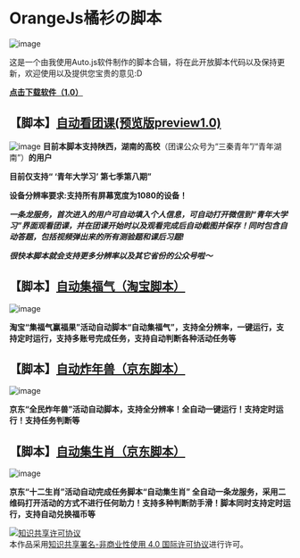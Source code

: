# OrangeJs橘衫の脚本
![image](http://code.aliyun.com/orange_shirt/OrangeJs/raw/master/OrangeJs_logo.png)

这是一个由我使用Auto.js软件制作的脚本合辑，将在此开放脚本代码以及保持更新，欢迎使用以及提供您宝贵的意见:D

**[点击下载软件（1.0）](https://www.lanzous.com/i8gs5li)**

## 【脚本】[自动看团课(预览版preview1.0)](https://github.com/Orange-shirt/OrangeJs/blob/master/%E3%80%90OrangeJs%E6%A9%98%E8%A1%AB%E3%81%AE%E8%84%9A%E6%9C%AC%E3%80%91%E8%87%AA%E5%8A%A8%E7%9C%8B%E5%9B%A2%E8%AF%BE%20%E9%A2%84%E8%A7%88%E7%89%881.0)
![image](http://code.aliyun.com/orange_shirt/OrangeJs/raw/master/Script_author.png)
**目前本脚本支持陕西，湖南的高校**（团课公众号为“三秦青年”/“青年湖南”）**的用户**

**目前仅支持“ ‘青年大学习’ 第七季第八期”**

**设备分辨率要求:支持所有屏幕宽度为1080的设备！**

***一条龙服务，首次进入的用户可自动填入个人信息，可自动打开微信到“青年大学习”界面观看团课，并在团课开始时以及观看完成后自动截图并保存！同时包含自动答题，包括视频弹出来的所有测验题和课后习题!***

***很快本脚本就会支持更多分辨率以及其它省份的公众号啦～***

## 【脚本】[自动集福气（淘宝脚本）](https://github.com/Orange-shirt/OrangeJs/blob/master/%E3%80%90Orange%20Js%20%E6%A9%98%E8%A1%AB%E3%81%AE%E8%84%9A%E6%9C%AC%E3%80%91%E8%87%AA%E5%8A%A8%E9%9B%86%E7%A6%8F%E6%B0%94)
![image](http://code.aliyun.com/orange_shirt/OrangeJs/raw/master/Script_author.png)

**淘宝“集福气赢福果”活动自动脚本“自动集福气”，支持全分辨率，一键运行，支持定时运行，支持多账号完成任务，支持自动判断各种活动任务等**

## 【脚本】[自动炸年兽（京东脚本）](https://github.com/Orange-shirt/OrangeJs/blob/master/%E3%80%90Orange%20Js%20%E6%A9%98%E8%A1%AB%E3%81%AE%E8%84%9A%E6%9C%AC%E3%80%91%E8%87%AA%E5%8A%A8%E7%82%B8%E5%B9%B4%E5%85%BD%EF%BC%88%E4%BA%AC%E4%B8%9C%E8%84%9A%E6%9C%AC%EF%BC%89)
![image](http://code.aliyun.com/orange_shirt/OrangeJs/raw/master/Script_author.png)

**京东“全民炸年兽”活动自动脚本，支持全分辨率！全自动一键运行！支持定时运行！支持任务判断等**


## 【脚本】[自动集生肖（京东脚本）](https://github.com/Orange-shirt/OrangeJs/blob/master/%E3%80%90Orange%20Js%20%E6%A9%98%E8%A1%AB%E3%81%AE%E8%84%9A%E6%9C%AC%E3%80%91%E8%87%AA%E5%8A%A8%E9%9B%86%E7%94%9F%E8%82%96%EF%BC%88%E4%BA%AC%E4%B8%9C%E8%84%9A%E6%9C%AC%EF%BC%89)
![image](http://code.aliyun.com/orange_shirt/OrangeJs/raw/master/Script_author.png)

**京东“十二生肖”活动自动完成任务脚本“自动集生肖” 全自动一条龙服务，采用二维码打开活动的方式不进行任何助力！支持多种判断防手滑！脚本同时支持定时运行，支持自动兑换福币等**

<a rel="license" href="http://creativecommons.org/licenses/by-nc/4.0/"><img alt="知识共享许可协议" style="border-width:0" src="https://i.creativecommons.org/l/by-nc/4.0/88x31.png" /></a><br />本作品采用<a rel="license" href="http://creativecommons.org/licenses/by-nc/4.0/">知识共享署名-非商业性使用 4.0 国际许可协议</a>进行许可。
